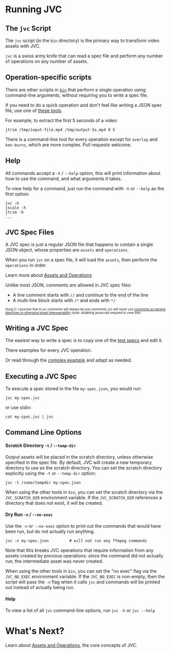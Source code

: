 # Running JVC

## The `jvc` Script
The `jvc` script (in the `bin` directory) is the primary way to transform video
assets with JVC.

`jvc` is a swiss army knife that can read a spec file and perform any number
of operations on any number of assets.

## Operation-specific scripts
There are other scripts in [`bin`](../bin) that perform a single operation using
command-line arguments, without requiring you to write a spec file.

If you need to do a quick operation and don't feel like writing a JSON
spec file, use one of [these tools](../bin).

For example, to extract the first 5 seconds of a video:
```shell script
jtrim /tmp/input-file.mp4 /tmp/output-5s.mp4 0 5
```

There is a command-line tool for every operation except for `overlay` and
`ken-burns`, which are more complex. Pull requests welcome.

## Help
All commands accept a `-h` / `--help` option, this will print information about
how to use the command, and what arguments it takes.

To view help for a command, just run the command with `-h` or `--help` as the
first option:
```shell script
jvc -h
jscale -h
jtrim -h
...
```

## JVC Spec Files
A JVC spec is just a regular JSON file that happens to contain a single JSON object,
whose properties are `assets` and `operations`.

When you run `jvc` on a spec file, it will load the `assets`, then perform the `operations` in order.

Learn more about [Assets and Operations](concepts.md)

Unlike most JSON, comments *are* allowed in JVC spec files:
* A line comment starts with `//` and continue to the end of the line
* A multi-line block starts with `/*` and ends with `*/`

<sub><sup>Doug C: I promise that in jvc comments will always be just comments;
jvc will never use
[comments as parsing directives or otherwise break interoperability](https://web.archive.org/web/20120507155137/https://plus.google.com/118095276221607585885/posts/RK8qyGVaGSr)
(note: disabling javascript required to view link)</sup></sub>

## Writing a JVC Spec
The easiest way to write a spec is to copy one of the
[test specs](../src/test/resources/tests) and edit it.

There examples for every JVC operation.

Or read through the [complex example](complex_example.md) and adapt as needed.

## Executing a JVC Spec
To execute a spec stored in the file `my-spec.json`, you would run:
```shell script
jvc my-spec.jvc
```
or use stdin:
```shell script
cat my-spec.jvc | jvc
```

## Command Line Options

#### Scratch Directory `-t` / `--temp-dir`
Output assets will be placed in the scratch directory, unless otherwise specified
in the spec file. By default, JVC will create a new temporary directory to use as the scratch
directory. You can set the scratch directory explicitly using the `-t` or `--temp-dir` option:
```shell script
jvc -t /some/tempdir my-spec.json
```

When using the other tools in `bin`, you can set the scratch directory via the
`JVC_SCRATCH_DIR` environment variable. If the `JVC_SCRATCH_DIR` references a
directory that does not exist, it will be created.

#### Dry Run `-n` / `--no-exec`
Use the `-n` or `--no-exec` option to print out the commands that would have been run,
but do not actually run anything.
```shell script
jvc -n my-spec.json         # will not run any ffmpeg commands
```
Note that this breaks JVC operations that require information from any assets created by
previous operations: since the command did not actually run, the intermediate asset was
never created.

When using the other tools in `bin`, you can set the "no exec" flag via the
`JVC_NO_EXEC` environment variable. If the `JVC_NO_EXEC` is non-empty, then
the script will pass the `-n` flag when it calls `jvc` and commands will
be printed out instead of actually being run.

#### Help
To view a list of all `jvc` command-line options, run `jvc -h` or `jvc --help`

# What's Next?
Learn about [Assets and Operations](concepts.md), the core concepts of JVC.
